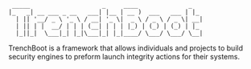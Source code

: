 
```
 _____                    _     ____              _   
|_   _| __ ___ _ __   ___| |__ | __ )  ___   ___ | |_ 
  | || '__/ _ \ '_ \ / __| '_ \|  _ \ / _ \ / _ \| __|
  | || | |  __/ | | | (__| | | | |_) | (_) | (_) | |_ 
  |_||_|  \___|_| |_|\___|_| |_|____/ \___/ \___/ \__|

```

TrenchBoot is a framework that allows individuals and projects to build
security engines to preform launch integrity actions for their systems.
